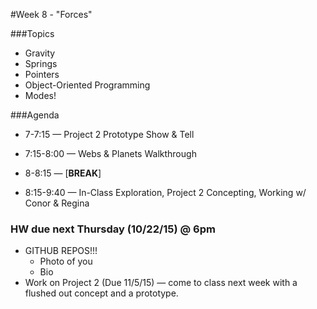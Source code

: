 #Week 8 - "Forces"

###Topics

* Gravity
* Springs
* Pointers
* Object-Oriented Programming
* Modes!

###Agenda

* 7-7:15 — Project 2 Prototype Show & Tell
* 7:15-8:00 — Webs & Planets Walkthrough

* 8-8:15 — [**BREAK**] 

* 8:15-9:40 — In-Class Exploration, Project 2 Concepting, Working w/ Conor & Regina

### HW due next Thursday (10/22/15) @ 6pm

* GITHUB REPOS!!!
	* Photo of you
	* Bio 
* Work on Project 2 (Due 11/5/15) — come to class next week with a flushed out concept and a prototype.

